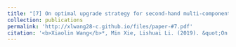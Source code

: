 ```yaml
---
title: "[7] On optimal upgrade strategy for second-hand multi-component systems sold with warranty"
collection: publications
permalink: 'http://xlwang28-c.github.io/files/paper-#7.pdf'
citation: '<b>Xiaolin Wang</b>*, Min Xie, Lishuai Li. (2019). &quot;On optimal upgrade strategy for second-hand multi-component systems sold with warranty.&quot; <i>International Journal of Production Research</i>. 57(3), 847-864.'
---
```


